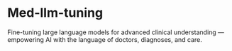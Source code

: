 # Med-llm-tuning
Fine-tuning large language models for advanced clinical understanding — empowering AI with the language of doctors, diagnoses, and care.
